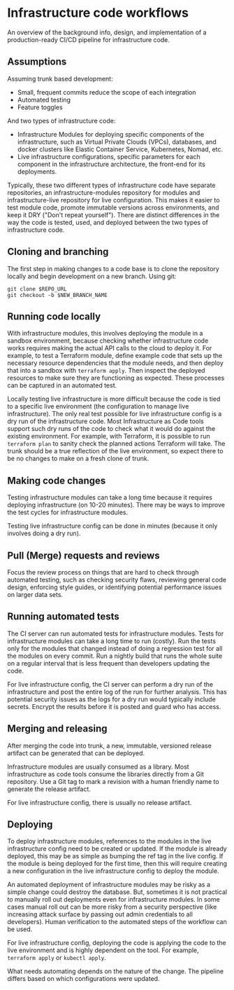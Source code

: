 # Infrastructure code workflows

An overview of the background info, design, and implementation of a production-ready CI/CD pipeline for infrastructure 
code.

## Assumptions

Assuming trunk based development:

*   Small, frequent commits reduce the scope of each integration
*   Automated testing
*   Feature toggles

And two types of infrastructure code:

*   Infrastructure Modules for deploying specific components of the infrastructure, such as Virtual Private Clouds (VPCs), databases, and docker clusters like Elastic Container Service, Kubernetes, Nomad, etc.
*   Live infrastructure configurations, specific parameters for each component in the infrastructure architecture, the front-end for its deployments.

Typically, these two different types of infrastructure code have separate repositories, an infrastructure-modules 
repository for modules and infrastructure-live repository for live configuration. This makes it easier to test module 
code, promote immutable versions across environments, and keep it DRY ("Don't repeat yourself"). There are distinct differences in the way the code is tested, used, and deployed between the two types of infrastructure 
code.

## Cloning and branching

The first step in making changes to a code base is to clone the repository locally and begin development on a new 
branch. Using git:

    git clone $REPO_URL
    git checkout -b $NEW_BRANCH_NAME

## Running code locally

With infrastructure modules, this involves deploying the module in a sandbox environment, because checking whether 
infrastructure code works requires making the actual API calls to the cloud to deploy it. For example, to test a 
Terraform module, define example code that sets up the necessary resource dependencies that the module needs, and then 
deploy that into a sandbox with `terraform apply`. Then inspect the deployed resources to make sure they are 
functioning as expected. These processes can be captured in an automated test.

Locally testing live infrastructure is more difficult because the code is tied to a specific live environment (the 
configuration to manage live infrastructure). The only real test possible for live infrastructure config is a dry run 
of the infrastructure code. Most Infrastructure as Code tools support such dry runs of the code to check what it would 
do against the existing environment. For example, with Terraform, it is possible to run `terraform plan` to sanity 
check the planned actions Terraform will take. The trunk should be a true reflection of the live environment, so 
expect there to be no changes to make on a fresh clone of trunk.

## Making code changes

Testing infrastructure modules can take a long time because it requires deploying infrastructure (on 10-20 minutes). 
There may be ways to improve the test cycles for infrastructure modules.

Testing live infrastructure config can be done in minutes (because it only involves doing a dry run). 

## Pull (Merge) requests and reviews

Focus the review process on things that are hard to check through automated testing, such as checking security flaws, 
reviewing general code design, enforcing style guides, or identifying potential performance issues on larger data sets.

## Running automated tests

The CI server can run automated tests for infrastructure modules. Tests for infrastructure modules can take a long 
time to run (costly). Run the tests only for the modules that changed instead of doing a regression test for all the 
modules on every commit. Run a nightly build that runs the whole suite on a regular interval that is less frequent than 
developers updating the code. 

For live infrastructure config, the CI server can perform a dry run of the infrastructure and post the entire log of 
the run for further analysis. This has potential security issues as the logs for a dry run would typically include 
secrets. Encrypt the results before it is posted and guard who has access.

## Merging and releasing

After merging the code into trunk, a new, immutable, versioned release artifact can be generated that can be deployed.

Infrastructure modules are usually consumed as a library. Most infrastructure as code tools consume the libraries 
directly from a Git repository. Use a Git tag to mark a revision with a human friendly name to generate the release 
artifact.

For live infrastructure config, there is usually no release artifact.

## Deploying

To deploy infrastructure modules, references to the modules in the live infrastructure config need to be created or 
updated. If the module is already deployed, this may be as simple as bumping the ref tag in the live config. If the 
module is being deployed for the first time, then this will require creating a new configuration in the live 
infrastructure config to deploy the module. 

An automated deployment of infrastructure modules may be risky as a simple change could destroy the database. 
But, sometimes it is not practical to manually roll out deployments even for infrastructure modules. In some 
cases manual roll out can be more risky from a security perspective (like increasing attack surface by passing out 
admin credentials to all developers). Human verification to the automated steps of the workflow can be
used. 

For live infrastructure config, deploying the code is applying the code to the live environment and is
highly dependent on the tool. For example, `terraform apply` or `kubectl apply`. 

What needs automating depends on the nature of the change. The pipeline differs based on which 
configurations were updated.